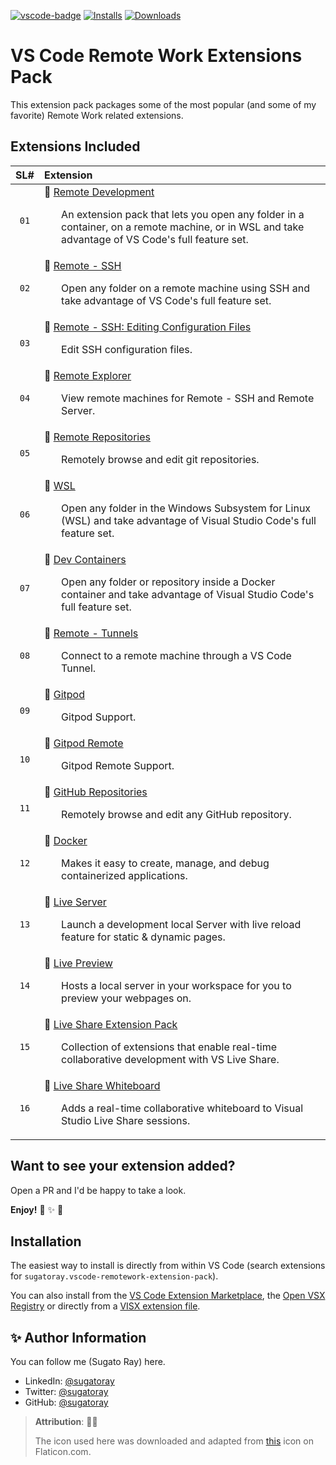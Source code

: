 <!-- markdownlint-disable MD041 -->
[![vscode-badge][#vsce-svg-url-version]][#vsce-marketplace-url]
[![Installs][#vsce-svg-url-installs]][#vsce-marketplace-url] 
[![Downloads][#vsce-svg-url-downloads]][#vsce-marketplace-url]

[#vsce-svg-url-version]: https://vsmarketplacebadge.apphb.com/version/sugatoray.vscode-remotework-extension-pack.svg
[#vsce-svg-url-installs]: https://vsmarketplacebadge.apphb.com/installs/sugatoray.vscode-remotework-extension-pack.svg
[#vsce-svg-url-downloads]: https://vsmarketplacebadge.apphb.com/downloads/sugatoray.vscode-remotework-extension-pack.svg
[#vsce-marketplace-url]: https://marketplace.visualstudio.com/items?itemName=sugatoray.vscode-remotework-extension-pack
<!-- markdownlint-enable MD041 -->

# VS Code Remote Work Extensions Pack

This extension pack packages some of the most popular (and some of my favorite) Remote Work related extensions.

## Extensions Included

| SL# | Extension |
|:---:|:---|
| `01` | 🎁 [Remote Development](https://marketplace.visualstudio.com/items?itemName=ms-vscode-remote.vscode-remote-extensionpack) <br/> <p><ul> An extension pack that lets you open any folder in a container, on a remote machine, or in WSL and take advantage of VS Code's full feature set. </ul></p> |
| `02` | 🎁 [Remote - SSH](https://marketplace.visualstudio.com/items?itemName=ms-vscode-remote.remote-ssh) <br/> <p><ul> Open any folder on a remote machine using SSH and take advantage of VS Code's full feature set. </ul></p> |
| `03` | 🎁 [Remote - SSH: Editing Configuration Files](https://marketplace.visualstudio.com/items?itemName=ms-vscode-remote.remote-ssh-edit) <br/> <p><ul> Edit SSH configuration files. </ul></p> |
| `04` | 🎁 [Remote Explorer](https://marketplace.visualstudio.com/items?itemName=ms-vscode.remote-explorer) <br/> <p><ul> View remote machines for Remote - SSH and Remote Server. </ul></p> |
| `05` | 🎁 [Remote Repositories](https://marketplace.visualstudio.com/items?itemName=ms-vscode.remote-repositories) <br/> <p><ul> Remotely browse and edit git repositories. </ul></p> |
| `06` | 🎁 [WSL](https://marketplace.visualstudio.com/items?itemName=ms-vscode-remote.remote-wsl) <br/> <p><ul> Open any folder in the Windows Subsystem for Linux (WSL) and take advantage of Visual Studio Code's full feature set. </ul></p> |
| `07` | 🎁 [Dev Containers](https://marketplace.visualstudio.com/items?itemName=ms-vscode-remote.remote-containers) <br/> <p><ul> Open any folder or repository inside a Docker container and take advantage of Visual Studio Code's full feature set. </ul></p> |
| `08` | 🎁 [Remote - Tunnels](https://marketplace.visualstudio.com/items?itemName=ms-vscode.remote-server) <br/> <p><ul> Connect to a remote machine through a VS Code Tunnel. </ul></p> |
| `09` | 🎁 [Gitpod](https://marketplace.visualstudio.com/items?itemName=gitpod.gitpod-desktop) <br/> <p><ul> Gitpod Support. </ul></p> |
| `10` | 🎁 [Gitpod Remote](https://marketplace.visualstudio.com/items?itemName=gitpod.gitpod-remote-ssh) <br/> <p><ul> Gitpod Remote Support. </ul></p> |
| `11` | 🎁 [GitHub Repositories](https://marketplace.visualstudio.com/items?itemName=GitHub.remotehub) <br/> <p><ul> Remotely browse and edit any GitHub repository. </ul></p> |
| `12` | 🎁 [Docker](https://marketplace.visualstudio.com/items?itemName=ms-azuretools.vscode-docker) <br/> <p><ul> Makes it easy to create, manage, and debug containerized applications. </ul></p> |
| `13` | 🎁 [Live Server](https://marketplace.visualstudio.com/items?itemName=ritwickdey.LiveServer) <br/> <p><ul> Launch a development local Server with live reload feature for static & dynamic pages. </ul></p> |
| `14` | 🎁 [Live Preview](https://marketplace.visualstudio.com/items?itemName=ms-vscode.live-server) <br/> <p><ul> Hosts a local server in your workspace for you to preview your webpages on. </ul></p> |
| `15` | 🎁 [Live Share Extension Pack](https://marketplace.visualstudio.com/items?itemName=ms-vsliveshare.vsliveshare-pack) <br/> <p><ul> Collection of extensions that enable real-time collaborative development with VS Live Share. </ul></p> |
| `16` | 🎁 [Live Share Whiteboard](https://marketplace.visualstudio.com/items?itemName=lostintangent.vsls-whiteboard) <br/> <p><ul> Adds a real-time collaborative whiteboard to Visual Studio Live Share sessions. </ul></p> |

<!-- Sample row to fill up: __LABEL__, __EXTN__, __DESC__

| `01` | 🎁 [__LABEL__](https://marketplace.visualstudio.com/items?itemName=__EXTN__) <br/> <p><ul> __DESC__. </ul></p> |

-->

## Want to see your extension added?

Open a PR and I'd be happy to take a look.

__Enjoy!__ 🎁 ✨ 🎉

## Installation

The easiest way to install is directly from within VS Code (search extensions for `sugatoray.vscode-remotework-extension-pack`).

You can also install from the [VS Code Extension Marketplace][#vsce-marketplace-url], the [Open VSX Registry][#ovsx-registry] or directly from a [VISX extension file][#vsix-install].

[#ovsx-registry]: https://open-vsx.org/extension/sugatoray/vscode-remotework-extension-pack
[#vsix-install]: https://marketplace.visualstudio.com/items?itemName=sugatoray.vscode-remotework-extension-pack#visx-install

<!---

## List of Emojis Used

- 🎁 : `:gift:`
- ✨ : `:sparkles:`
- 🎉 : `:tada:`

--->

## ✨ Author Information

You can follow me (Sugato Ray) here.

- LinkedIn: [@sugatoray](https://www.linkedin.com/in/sugatoray/)
- Twitter: [@sugatoray](https://twitter.com/sugatoray)
- GitHub: [@sugatoray](https://github.com/sugatoray)

> __Attribution__: :clap::clap:
>
> The icon used here was downloaded and adapted from <a href="https://www.flaticon.com/free-icons/server" title="server icons">this</a> icon on Flaticon.com.
> 
